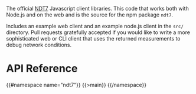 The official [NDT7](https://github.com/m-lab/ndt-server) Javascript client
libraries. This code that works both with Node.js and on the web and is the
source for the npm package `ndt7`.

Includes an example web client and an example node.js client in the `src/`
directory. Pull requests gratefully accepted if you would like to write a
more sophisticated web or CLI client that uses the returned measurements to
debug network conditions.

# API Reference
{{#namespace name="ndt7"}}
{{>main}}
{{/namespace}}

